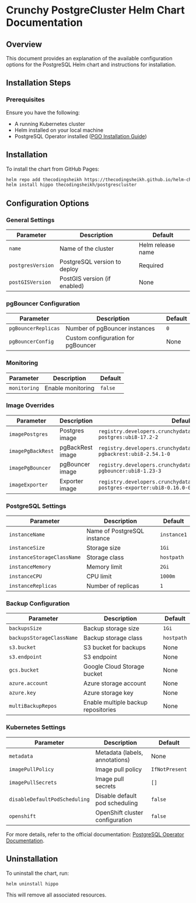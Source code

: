 # Crunchy PostgreCluster Helm Chart Documentation

## Overview
This document provides an explanation of the available configuration options for the PostgreSQL Helm chart and instructions for installation.

## Installation Steps

### Prerequisites
Ensure you have the following:
- A running Kubernetes cluster
- Helm installed on your local machine
- PostgreSQL Operator installed ([PGO Installation Guide](https://access.crunchydata.com/documentation/postgres-operator/v5/))

## Installation

To install the chart from GitHub Pages:

```bash
helm repo add thecodingsheikh https://thecodingsheikh.github.io/helm-charts
helm install hippo thecodingsheikh/postgrescluster
```

## Configuration Options

### General Settings
| Parameter | Description | Default |
|-----------|-------------|---------|
| `name` | Name of the cluster | Helm release name |
| `postgresVersion` | PostgreSQL version to deploy | Required |
| `postGISVersion` | PostGIS version (if enabled) | None |

### pgBouncer Configuration
| Parameter | Description | Default |
|-----------|-------------|---------|
| `pgBouncerReplicas` | Number of pgBouncer instances | `0` |
| `pgBouncerConfig` | Custom configuration for pgBouncer | None |

### Monitoring
| Parameter | Description | Default |
|-----------|-------------|---------|
| `monitoring` | Enable monitoring | `false` |

### Image Overrides
| Parameter | Description | Default |
|-----------|-------------|---------|
| `imagePostgres` | Postgres image | `registry.developers.crunchydata.com/crunchydata/crunchy-postgres:ubi8-17.2-2` |
| `imagePgBackRest` | pgBackRest image | `registry.developers.crunchydata.com/crunchydata/crunchy-pgbackrest:ubi8-2.54.1-0` |
| `imagePgBouncer` | pgBouncer image | `registry.developers.crunchydata.com/crunchydata/crunchy-pgbouncer:ubi8-1.23-3` |
| `imageExporter` | Exporter image | `registry.developers.crunchydata.com/crunchydata/crunchy-postgres-exporter:ubi8-0.16.0-0` |

### PostgreSQL Settings
| Parameter | Description | Default |
|-----------|-------------|---------|
| `instanceName` | Name of PostgreSQL instance | `instance1` |
| `instanceSize` | Storage size | `1Gi` |
| `instanceStorageClassName` | Storage class | `hostpath` |
| `instanceMemory` | Memory limit | `2Gi` |
| `instanceCPU` | CPU limit | `1000m` |
| `instanceReplicas` | Number of replicas | `1` |

### Backup Configuration
| Parameter | Description | Default |
|-----------|-------------|---------|
| `backupsSize` | Backup storage size | `1Gi` |
| `backupsStorageClassName` | Backup storage class | `hostpath` |
| `s3.bucket` | S3 bucket for backups | None |
| `s3.endpoint` | S3 endpoint | None |
| `gcs.bucket` | Google Cloud Storage bucket | None |
| `azure.account` | Azure storage account | None |
| `azure.key` | Azure storage key | None |
| `multiBackupRepos` | Enable multiple backup repositories | None |

### Kubernetes Settings
| Parameter | Description | Default |
|-----------|-------------|---------|
| `metadata` | Metadata (labels, annotations) | None |
| `imagePullPolicy` | Image pull policy | `IfNotPresent` |
| `imagePullSecrets` | Image pull secrets | `[]` |
| `disableDefaultPodScheduling` | Disable default pod scheduling | `false` |
| `openshift` | OpenShift cluster configuration | `false` |

For more details, refer to the official documentation: [PostgreSQL Operator Documentation](https://access.crunchydata.com/documentation/postgres-operator/v5/).

## Uninstallation
To uninstall the chart, run:
```sh
helm uninstall hippo
```
This will remove all associated resources.

